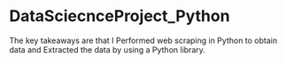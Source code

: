 # DataSciecnceProject_Python
The key takeaways are that I Performed web scraping in Python to obtain data and Extracted the data by using a Python library.
